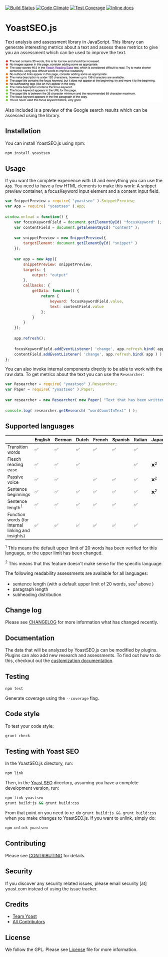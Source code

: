 [![Build Status](https://travis-ci.org/Yoast/YoastSEO.js.svg?branch=master)](https://travis-ci.org/Yoast/js-text-analysis)
[![Code Climate](https://codeclimate.com/repos/5524f75d69568028f6000fda/badges/f503961401819f93c64c/gpa.svg)](https://codeclimate.com/repos/5524f75d69568028f6000fda/feed)
[![Test Coverage](https://codeclimate.com/repos/5524f75d69568028f6000fda/badges/f503961401819f93c64c/coverage.svg)](https://codeclimate.com/repos/5524f75d69568028f6000fda/coverage)
[![Inline docs](http://inch-ci.org/github/yoast/yoastseo.js.svg?branch=master)](http://inch-ci.org/github/yoast/yoastseo.js)

# YoastSEO.js

Text analysis and assessment library in JavaScript. This library can generate interesting metrics about a text and assess these metrics to give you an assessment which can be used to improve the text.

![Screenshot of the assessment of the given text](/images/assessment.png?raw=true)

Also included is a preview of the Google search results which can be assessed using the library.

## Installation

You can install YoastSEO.js using npm:

```bash
npm install yoastseo
```

## Usage

If you want the complete experience with UI and everything you can use the `App`. You need to have a few HTML elements to make this work: A snippet preview container, a focusKeyword input element and a content input field.

```js
var SnippetPreview = require( "yoastseo" ).SnippetPreview;
var App = require( "yoastseo" ).App;

window.onload = function() {
	var focusKeywordField = document.getElementById( "focusKeyword" );
	var contentField = document.getElementById( "content" );

	var snippetPreview = new SnippetPreview({
		targetElement: document.getElementById( "snippet" )
	});

	var app = new App({
		snippetPreview: snippetPreview,
		targets: {
			output: "output"
		},
		callbacks: {
			getData: function() {
				return {
					keyword: focusKeywordField.value,
					text: contentField.value
				};
			}
		}
	});

	app.refresh();

	focusKeywordField.addEventListener( 'change', app.refresh.bind( app ) );
	contentField.addEventListener( 'change', app.refresh.bind( app ) );
};
```

You can also invoke internal components directly to be able to work with the raw data. To get metrics about the text you can use the `Researcher`:

```js
var Researcher = require( "yoastseo" ).Researcher;
var Paper = require( "yoastseo" ).Paper;

var researcher = new Researcher( new Paper( "Text that has been written" ) );

console.log( researcher.getResearch( "wordCountInText" ) );
```

## Supported languages
|                     | English | German | Dutch | French | Spanish  | Italian | Japanese | Portuguese | Russian | Catalan |
|---------------------|---------|--------|-------|--------|---------|---------|----------|----------|----------|----------|
| Transition words    | ✅      | ✅     | ✅    | ✅      | ✅       | ✅       |          | ✅        | ✅       | ✅        |
| Flesch reading ease  | ✅      | ✅     | ✅    |        |         | ✅       | ❌<sup>2</sup>        |          | ✅        |          |
| Passive voice       | ✅      | ✅     |       | ✅     | ✅       | ✅       | ❌<sup>2</sup>        |          | ✅       |          |
| Sentence beginnings | ✅      | ✅     | ✅    | ✅     | ✅       | ✅       | ❌<sup>2</sup>        |          | ✅       |          |
| Sentence length<sup>1</sup>     | ✅      | ✅     | ✅    | ✅     | ✅       | ✅       |          |          | ✅       |          |
| Function words (for Internal linking and insights)      | ✅      | ✅     | ✅    | ✅     | ✅       | ✅       |          | ✅        | ✅       |          |

<sup>1</sup> This means the default upper limit of 20 words has been verified for this language, or the upper limit has been changed.

<sup>2</sup> This means that this feature doesn't make sense for the specific language.

The following readability assessments are available for all languages: 
- sentence length (with a default upper limit of 20 words, see<sup>1</sup> above )
- paragraph length
- subheading distribution

## Change log

Please see [CHANGELOG](CHANGELOG.md) for more information what has changed recently.

## Documentation

The data that will be analyzed by YoastSEO.js can be modified by plugins. Plugins can also add new research and assessments. To find out how to do this, checkout out the [customization documentation](./docs/Customization.md).

## Testing

```bash
npm test
```

Generate coverage using the `--coverage` flag.

## Code style

To test your code style:

```bash
grunt check
```

## Testing with Yoast SEO

In the YoastSEO.js directory, run:

```bash
npm link
```

Then, in the [Yoast SEO](https://github.com/Yoast/wordpress-seo) directory, assuming you have a complete development version, run:

```bash
npm link yoastseo
grunt build:js && grunt build:css
```

From that point on you need to re-do `grunt build:js && grunt build:css` when you make changes to YoastSEO.js. If you want to unlink, simply do:

```bash
npm unlink yoastseo
```

## Contributing

Please see [CONTRIBUTING](.github/CONTRIBUTING.md) for details.

## Security

If you discover any security related issues, please email security [at] yoast.com instead of using the issue tracker.

## Credits

- [Team Yoast](https://github.com/orgs/Yoast/people)
- [All Contributors](https://github.com/Yoast/YoastSEO.js/graphs/contributors)

## License

We follow the GPL. Please see [License](LICENSE) file for more information.
